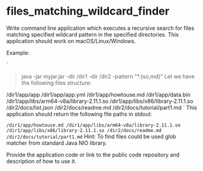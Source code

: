 # files_matching_wildcard_finder
Write command line application which executes a recursive search for files matching specified wildcard pattern in the specified directories. This application should work on macOS/Linux/Windows.

Example:

`
> java -jar myjar.jar -dir /dir1  -dir /dir2 -pattern "*.{so,md}"
Let we have the following files structure:

/dir1/app/app
/dir1/app/app.yml
/dir1/app/howtouse.md
/dir1/app/data.bin
/dir1/app/libs/arm64-v8a/library-2.11.1.so
/dir1/app/libs/x86/library-2.11.1.so
/dir2/docs/list.json
/dir2/docs/readme.md
/dir2/docs/tutorial/part1.md
`
This application should return the following file paths in stdout:

`
/dir1/app/howtouse.md
/dir1/app/libs/arm64-v8a/library-2.11.1.so
/dir1/app/libs/x86/library-2.11.1.so
/dir2/docs/readme.md
/dir2/docs/tutorial/part1.md
`
Hint: To find files could be used glob matcher from standard Java NIO library.

Provide the application code or link to the public code repository and description of how to use it.
